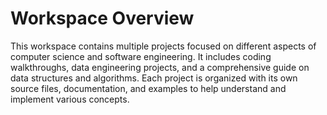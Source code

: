 # Workspace Overview

This workspace contains multiple projects focused on different aspects of computer science and software engineering. It includes coding walkthroughs, data engineering projects, and a comprehensive guide on data structures and algorithms. 
Each project is organized with its own source files, documentation, and examples to help understand and implement various concepts.